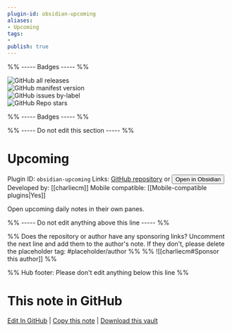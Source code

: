```yaml
---
plugin-id: obsidian-upcoming
aliases:
- Upcoming
tags: 
- 
publish: true
---
```


%% ----- Badges ----- %%

![GitHub all releases](https://img.shields.io/github/downloads/charliecm/obsidian-upcoming/total?color=573E7A&logo=github&style=for-the-badge)   
![GitHub manifest version](https://img.shields.io/github/manifest-json/v/charliecm/obsidian-upcoming?color=573E7A&logo=github&style=for-the-badge)   
![GitHub issues by-label](https://img.shields.io/github/issues/charliecm/obsidian-upcoming/help%20wanted?color=573E7A&logo=github&style=for-the-badge)   
![GitHub Repo stars](https://img.shields.io/github/stars/charliecm/obsidian-upcoming?color=573E7A&logo=github&style=for-the-badge)

%% ----- Badges ----- %%

%% ----- Do not edit this section ----- %%

# Upcoming

Plugin ID: `obsidian-upcoming`
Links: [GitHub repository](https://github.com/charliecm/obsidian-upcoming) or [<button id=HH>Open in Obsidian</button>](obsidian://show-plugin?id=obsidian-upcoming)
Developed by: [[charliecm]]
Mobile compatible: [[Mobile-compatible plugins|Yes]]

Open upcoming daily notes in their own panes.

%% ----- Do not edit anything above this line ----- %% 

%% Does the repository or author have any sponsoring links? Uncomment the next line and add them to the author's note. If they don't, please delete the placeholder tag: #placeholder/author %%
%% ![[charliecm#Sponsor this author]] %%

%% Hub footer: Please don't edit anything below this line %%

# This note in GitHub

<span class="git-footer">[Edit In GitHub](https://github.dev/obsidian-community/obsidian-hub/blob/main/02%20-%20Community%20Expansions/02.05%20All%20Community%20Expansions/Plugins/obsidian-upcoming.md "git-hub-edit-note") | [Copy this note](https://raw.githubusercontent.com/obsidian-community/obsidian-hub/main/02%20-%20Community%20Expansions/02.05%20All%20Community%20Expansions/Plugins/obsidian-upcoming.md "git-hub-copy-note") | [Download this vault](https://github.com/obsidian-community/obsidian-hub/archive/refs/heads/main.zip "git-hub-download-vault") </span>
